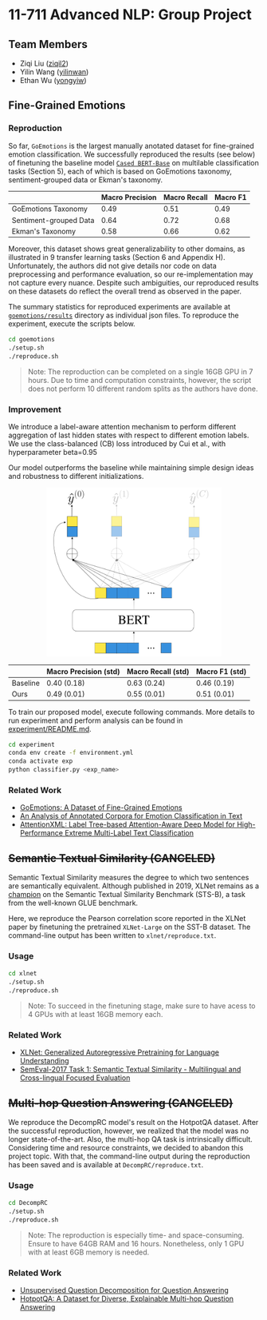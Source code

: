 # 11-711 Advanced NLP: Group Project

## Team Members

* Ziqi Liu ([ziqil2](https://github.com/Theorem411))
* Yilin Wang ([yilinwan](https://github.com/TonyW42))
* Ethan Wu ([yongyiw](https://github.com/yongyi-wu))


## Fine-Grained Emotions

### Reproduction

So far, `GoEmotions` is the largest manually anotated dataset for fine-grained emotion classification. We successfully reproduced the results (see below) of finetuning the baseline model [`Cased BERT-Base`](https://huggingface.co/bert-base-cased) on multilable classification tasks (Section 5), each of which is based on GoEmotions taxonomy, sentiment-grouped data or Ekman's taxonomy. 

|| Macro Precision | Macro Recall | Macro F1 | 
--- | --- | --- | --- 
GoEmotions Taxonomy | 0.49 | 0.51 | 0.49
Sentiment-grouped Data | 0.64 | 0.72 | 0.68
Ekman's Taxonomy | 0.58 | 0.66 | 0.62


Moreover, this dataset shows great generalizability to other domains, as illustrated in 9 transfer learning tasks (Section 6 and Appendix H). Unfortunately, the authors did not give details nor code on data preprocessing and performance evaluation, so our re-implementation may not capture every nuance. Despite such ambiguities, our reproduced results on these datasets do reflect the overall trend as observed in the paper. 

The summary statistics for reproduced experiments are available at [`goemotions/results`](goemotions/results) directory as individual json files. To reproduce the experiment, execute the scripts below. 

```bash
cd goemotions
./setup.sh
./reproduce.sh
```

> Note: The reproduction can be completed on a single 16GB GPU in 7 hours. Due to time and computation constraints, however, the script does not perform 10 different random splits as the authors have done. 


### Improvement

We introduce a label-aware attention mechanism to perform different aggregation of last hidden states with respect to different emotion labels. We use the class-balanced (CB) loss introduced by Cui et al., with hyperparameter beta=0.95

Our model outperforms the baseline while maintaining simple design ideas and robustness to different initializations. 

<center>
    <img src="experiment/arch.png", width=350px>
</center>

|| Macro Precision (std) | Macro Recall (std) | Macro F1 (std) | 
--- | --- | --- | --- 
Baseline | 0.40 (0.18) | 0.63 (0.24) | 0.46 (0.19)
Ours | 0.49 (0.01) | 0.55 (0.01) | 0.51 (0.01)


To train our proposed model, execute following commands. More details to run experiment and perform analysis can be found in [experiment/README.md](experiment/README.md). 

```bash
cd experiment
conda env create -f environment.yml
conda activate exp
python classifier.py <exp_name>
```


### Related Work

* [GoEmotions: A Dataset of Fine-Grained Emotions](https://arxiv.org/abs/2005.00547)
* [An Analysis of Annotated Corpora for Emotion Classification in Text](https://aclanthology.org/C18-1179)
* [AttentionXML: Label Tree-based Attention-Aware Deep Model for High-Performance Extreme Multi-Label Text Classification](https://arxiv.org/abs/1811.01727)



## ~~Semantic Textual Similarity (CANCELED)~~

Semantic Textual Similarity measures the degree to which two sentences are semantically equivalent. Although published in 2019, XLNet remains as a [champion](https://paperswithcode.com/sota/semantic-textual-similarity-on-senteval) on the Semantic Textual Similarity Benchmark (STS-B), a task from the well-known GLUE benchmark. 

Here, we reproduce the Pearson correlation score reported in the XLNet paper by finetuning the pretrained `XLNet-Large` on the SST-B dataset. The command-line output has been written to `xlnet/reproduce.txt`. 

### Usage

```bash
cd xlnet
./setup.sh
./reproduce.sh
```

> Note: To succeed in the finetuning stage, make sure to have acess to 4 GPUs with at least 16GB memory each. 

### Related Work

* [XLNet: Generalized Autoregressive Pretraining for Language Understanding](https://arxiv.org/abs/1906.08237)
* [SemEval-2017 Task 1: Semantic Textual Similarity - Multilingual and Cross-lingual Focused Evaluation](https://arxiv.org/abs/1708.00055)



## ~~Multi-hop Question Answering (CANCELED)~~

We reproduce the DecompRC model's result on the HotpotQA dataset. After the successful reproduction, however, we realized that the model was no longer state-of-the-art. Also, the multi-hop QA task is intrinsically difficult. Considering time and resource constraints, we decided to abandon this project topic. With that, the command-line output during the reproduction has been saved and is available at `DecompRC/reproduce.txt`. 

### Usage

```bash
cd DecompRC
./setup.sh
./reproduce.sh
```
> Note: The reproduction is especially time- and space-consuming. Ensure to have 64GB RAM and 16 hours. Nonetheless, only 1 GPU with at least 6GB memory is needed. 

### Related Work

* [Unsupervised Question Decomposition for Question Answering](https://arxiv.org/abs/2002.09758)
* [HotpotQA: A Dataset for Diverse, Explainable Multi-hop Question Answering](https://arxiv.org/pdf/1809.09600.pdf)
